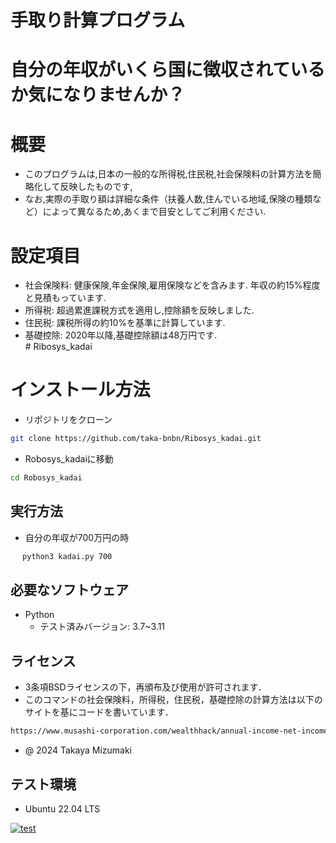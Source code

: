 # 手取り計算プログラム

# 自分の年収がいくら国に徴収されているか気になりませんか？

# 概要

- このプログラムは,日本の一般的な所得税,住民税,社会保険料の計算方法を簡略化して反映したものです,<br>
- なお,実際の手取り額は詳細な条件（扶養人数,住んでいる地域,保険の種類など）によって異なるため,あくまで目安としてご利用ください.<br>

# 設定項目

- 社会保険料: 健康保険,年金保険,雇用保険などを含みます. 年収の約15%程度と見積もっています.<br>
- 所得税:     超過累進課税方式を適用し,控除額を反映しました.<br>
- 住民税:     課税所得の約10%を基準に計算しています.<br>
- 基礎控除:   2020年以降,基礎控除額は48万円です.<br># Ribosys_kadai

# インストール方法


- リポジトリをクローン
```bash
git clone https://github.com/taka-bnbn/Ribosys_kadai.git
```
- Robosys_kadaiに移動
```bash
cd Robosys_kadai
```
## 実行方法

- 自分の年収が700万円の時
```bash
　 python3 kadai.py 700
```

## 必要なソフトウェア
- Python
  - テスト済みバージョン: 3.7~3.11

## ライセンス

- 3条項BSDライセンスの下，再頒布及び使用が許可されます．
- このコマンドの社会保険料，所得税，住民税，基礎控除の計算方法は以下のサイトを基にコードを書いています．
```bash
https://www.musashi-corporation.com/wealthhack/annual-income-net-income
```
- @ 2024 Takaya Mizumaki

## テスト環境
- Ubuntu 22.04 LTS





[![test](https://github.com/taka-bnbn/Ribosys_kadai/actions/workflows/test.yml/badge.svg)](https://github.com/taka-bnbn/Ribosys_kadai/actions/workflows/test.yml)
